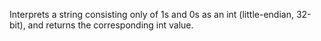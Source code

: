 Interprets a string consisting only of 1s and 0s as an int (little-endian, 32-bit), and returns the corresponding int value.
